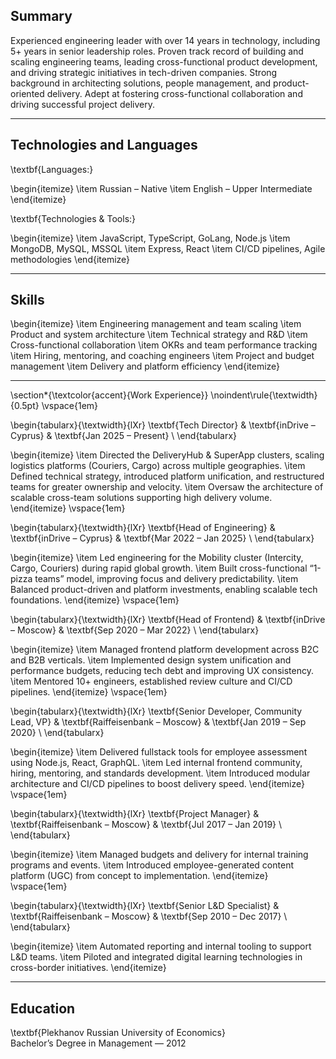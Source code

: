 ## Summary

Experienced engineering leader with over 14 years in technology, including 5+ years in senior leadership roles. Proven track record of building and scaling engineering teams, leading cross-functional product development, and driving strategic initiatives in tech-driven companies. Strong background in architecting solutions, people management, and product-oriented delivery. Adept at fostering cross-functional collaboration and driving successful project delivery.

---

## Technologies and Languages

\textbf{Languages:}

\begin{itemize}
  \item Russian – Native
  \item English – Upper Intermediate
\end{itemize}

\textbf{Technologies \& Tools:}

\begin{itemize}
  \item JavaScript, TypeScript, GoLang, Node.js
  \item MongoDB, MySQL, MSSQL
  \item Express, React
  \item CI/CD pipelines, Agile methodologies
\end{itemize}

---

## Skills

\begin{itemize}
  \item Engineering management and team scaling
  \item Product and system architecture
  \item Technical strategy and R\&D
  \item Cross-functional collaboration
  \item OKRs and team performance tracking
  \item Hiring, mentoring, and coaching engineers
  \item Project and budget management
  \item Delivery and platform efficiency
\end{itemize}

---

\section*{\textcolor{accent}{Work Experience}}
\noindent\rule{\textwidth}{0.5pt}
\vspace{1em}

\begin{tabularx}{\textwidth}{lXr}
\textbf{Tech Director} & \textbf{inDrive – Cyprus} & \textbf{Jan 2025 – Present} \\
\end{tabularx}

\begin{itemize}
  \item Directed the DeliveryHub & SuperApp clusters, scaling logistics platforms (Couriers, Cargo) across multiple geographies.
  \item Defined technical strategy, introduced platform unification, and restructured teams for greater ownership and velocity.
  \item Oversaw the architecture of scalable cross-team solutions supporting high delivery volume.
\end{itemize}
\vspace{1em}

\begin{tabularx}{\textwidth}{lXr}
\textbf{Head of Engineering} & \textbf{inDrive – Cyprus} & \textbf{Mar 2022 – Jan 2025} \\
\end{tabularx}

\begin{itemize}
  \item Led engineering for the Mobility cluster (Intercity, Cargo, Couriers) during rapid global growth.
  \item Built cross-functional “1-pizza teams” model, improving focus and delivery predictability.
  \item Balanced product-driven and platform investments, enabling scalable tech foundations.
\end{itemize}
\vspace{1em}

\begin{tabularx}{\textwidth}{lXr}
\textbf{Head of Frontend} & \textbf{inDrive – Moscow} & \textbf{Sep 2020 – Mar 2022} \\
\end{tabularx}

\begin{itemize}
  \item Managed frontend platform development across B2C and B2B verticals.
  \item Implemented design system unification and performance budgets, reducing tech debt and improving UX consistency.
  \item Mentored 10+ engineers, established review culture and CI/CD pipelines.
\end{itemize}
\vspace{1em}

\begin{tabularx}{\textwidth}{lXr}
\textbf{Senior Developer, Community Lead, VP} & \textbf{Raiffeisenbank – Moscow} & \textbf{Jan 2019 – Sep 2020} \\
\end{tabularx}

\begin{itemize}
  \item Delivered fullstack tools for employee assessment using Node.js, React, GraphQL.
  \item Led internal frontend community, hiring, mentoring, and standards development.
  \item Introduced modular architecture and CI/CD pipelines to boost delivery speed.
\end{itemize}
\vspace{1em}

\begin{tabularx}{\textwidth}{lXr}
\textbf{Project Manager} & \textbf{Raiffeisenbank – Moscow} & \textbf{Jul 2017 – Jan 2019} \\
\end{tabularx}

\begin{itemize}
  \item Managed budgets and delivery for internal training programs and events.
  \item Introduced employee-generated content platform (UGC) from concept to implementation.
\end{itemize}
\vspace{1em}

\begin{tabularx}{\textwidth}{lXr}
\textbf{Senior L\&D Specialist} & \textbf{Raiffeisenbank – Moscow} & \textbf{Sep 2010 – Dec 2017} \\
\end{tabularx}

\begin{itemize}
  \item Automated reporting and internal tooling to support L&D teams.
  \item Piloted and integrated digital learning technologies in cross-border initiatives.
\end{itemize}

---

## Education

\textbf{Plekhanov Russian University of Economics}  
Bachelor’s Degree in Management — 2012
